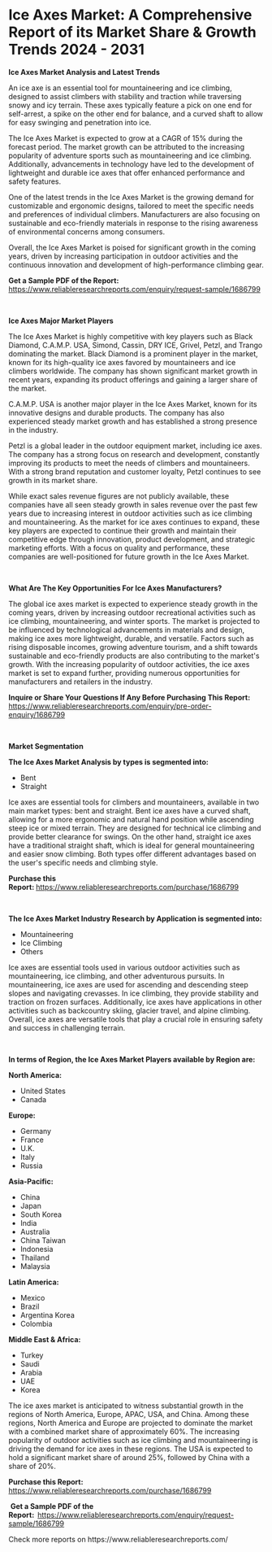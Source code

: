 <p><h1>Ice Axes Market: A Comprehensive Report of its Market Share & Growth Trends 2024 - 2031</h1></p><p><strong>Ice Axes Market Analysis and Latest Trends</strong></p>
<p><p>An ice axe is an essential tool for mountaineering and ice climbing, designed to assist climbers with stability and traction while traversing snowy and icy terrain. These axes typically feature a pick on one end for self-arrest, a spike on the other end for balance, and a curved shaft to allow for easy swinging and penetration into ice.</p><p>The Ice Axes Market is expected to grow at a CAGR of 15% during the forecast period. The market growth can be attributed to the increasing popularity of adventure sports such as mountaineering and ice climbing. Additionally, advancements in technology have led to the development of lightweight and durable ice axes that offer enhanced performance and safety features.</p><p>One of the latest trends in the Ice Axes Market is the growing demand for customizable and ergonomic designs, tailored to meet the specific needs and preferences of individual climbers. Manufacturers are also focusing on sustainable and eco-friendly materials in response to the rising awareness of environmental concerns among consumers.</p><p>Overall, the Ice Axes Market is poised for significant growth in the coming years, driven by increasing participation in outdoor activities and the continuous innovation and development of high-performance climbing gear.</p></p>
<p><strong>Get a Sample PDF of the Report:&nbsp;</strong> <a href="https://www.reliableresearchreports.com/enquiry/request-sample/1686799">https://www.reliableresearchreports.com/enquiry/request-sample/1686799</a></p>
<p>&nbsp;</p>
<p><strong>Ice Axes Major Market Players</strong></p>
<p><p>The Ice Axes Market is highly competitive with key players such as Black Diamond, C.A.M.P. USA, Simond, Cassin, DRY ICE, Grivel, Petzl, and Trango dominating the market. Black Diamond is a prominent player in the market, known for its high-quality ice axes favored by mountaineers and ice climbers worldwide. The company has shown significant market growth in recent years, expanding its product offerings and gaining a larger share of the market.</p><p>C.A.M.P. USA is another major player in the Ice Axes Market, known for its innovative designs and durable products. The company has also experienced steady market growth and has established a strong presence in the industry.</p><p>Petzl is a global leader in the outdoor equipment market, including ice axes. The company has a strong focus on research and development, constantly improving its products to meet the needs of climbers and mountaineers. With a strong brand reputation and customer loyalty, Petzl continues to see growth in its market share.</p><p>While exact sales revenue figures are not publicly available, these companies have all seen steady growth in sales revenue over the past few years due to increasing interest in outdoor activities such as ice climbing and mountaineering. As the market for ice axes continues to expand, these key players are expected to continue their growth and maintain their competitive edge through innovation, product development, and strategic marketing efforts. With a focus on quality and performance, these companies are well-positioned for future growth in the Ice Axes Market.</p></p>
<p>&nbsp;</p>
<p><strong>What Are The Key Opportunities For Ice Axes Manufacturers?</strong></p>
<p><p>The global ice axes market is expected to experience steady growth in the coming years, driven by increasing outdoor recreational activities such as ice climbing, mountaineering, and winter sports. The market is projected to be influenced by technological advancements in materials and design, making ice axes more lightweight, durable, and versatile. Factors such as rising disposable incomes, growing adventure tourism, and a shift towards sustainable and eco-friendly products are also contributing to the market's growth. With the increasing popularity of outdoor activities, the ice axes market is set to expand further, providing numerous opportunities for manufacturers and retailers in the industry.</p></p>
<p><strong>Inquire or Share Your Questions If Any Before Purchasing This Report:</strong> <a href="https://www.reliableresearchreports.com/enquiry/pre-order-enquiry/1686799">https://www.reliableresearchreports.com/enquiry/pre-order-enquiry/1686799</a></p>
<p>&nbsp;</p>
<p><strong>Market Segmentation</strong></p>
<p><strong>The Ice Axes Market Analysis by types is segmented into:</strong></p>
<p><ul><li>Bent</li><li>Straight</li></ul></p>
<p><p>Ice axes are essential tools for climbers and mountaineers, available in two main market types: bent and straight. Bent ice axes have a curved shaft, allowing for a more ergonomic and natural hand position while ascending steep ice or mixed terrain. They are designed for technical ice climbing and provide better clearance for swings. On the other hand, straight ice axes have a traditional straight shaft, which is ideal for general mountaineering and easier snow climbing. Both types offer different advantages based on the user's specific needs and climbing style.</p></p>
<p><strong>Purchase this Report:&nbsp;</strong><a href="https://www.reliableresearchreports.com/purchase/1686799">https://www.reliableresearchreports.com/purchase/1686799</a></p>
<p>&nbsp;</p>
<p><strong>The Ice Axes Market Industry Research by Application is segmented into:</strong></p>
<p><ul><li>Mountaineering</li><li>Ice Climbing</li><li>Others</li></ul></p>
<p><p>Ice axes are essential tools used in various outdoor activities such as mountaineering, ice climbing, and other adventurous pursuits. In mountaineering, ice axes are used for ascending and descending steep slopes and navigating crevasses. In ice climbing, they provide stability and traction on frozen surfaces. Additionally, ice axes have applications in other activities such as backcountry skiing, glacier travel, and alpine climbing. Overall, ice axes are versatile tools that play a crucial role in ensuring safety and success in challenging terrain.</p></p>
<p>&nbsp;</p>
<p><strong>In terms of Region, the Ice Axes Market Players available by Region are:</strong></p>
<p>
    <p> <strong> North America: </strong>
        <ul>
            <li>United States</li>
            <li>Canada</li>
        </ul>
        </p> 
    <p> <strong> Europe: </strong>
        <ul>
            <li>Germany</li>
            <li>France</li>
            <li>U.K.</li>
            <li>Italy</li>
            <li>Russia</li>
        </ul>
        </p> 
    <p> <strong> Asia-Pacific: </strong>
        <ul>
            <li>China</li>
            <li>Japan</li>
            <li>South Korea</li>
            <li>India</li>
            <li>Australia</li>
            <li>China Taiwan</li>
            <li>Indonesia</li>
            <li>Thailand</li>
            <li>Malaysia</li>
        </ul>
        </p> 
    <p> <strong> Latin America: </strong>
        <ul>
            <li>Mexico</li>
            <li>Brazil</li>
            <li>Argentina Korea</li>
            <li>Colombia</li>
        </ul>
        </p> 
    <p> <strong> Middle East & Africa: </strong>
        <ul>
            <li>Turkey</li>
            <li>Saudi</li>
            <li>Arabia</li>
            <li>UAE</li>
            <li>Korea</li>
        </ul>
    </p>
    </p>
<p><p>The ice axes market is anticipated to witness substantial growth in the regions of North America, Europe, APAC, USA, and China. Among these regions, North America and Europe are projected to dominate the market with a combined market share of approximately 60%. The increasing popularity of outdoor activities such as ice climbing and mountaineering is driving the demand for ice axes in these regions. The USA is expected to hold a significant market share of around 25%, followed by China with a share of 20%.</p></p>
<p><strong>Purchase this Report: </strong><a href="https://www.reliableresearchreports.com/purchase/1686799">https://www.reliableresearchreports.com/purchase/1686799</a></p>
<p>&nbsp;<strong>Get a Sample PDF of the Report:&nbsp;&nbsp;</strong><a href="https://www.reliableresearchreports.com/enquiry/request-sample/1686799">https://www.reliableresearchreports.com/enquiry/request-sample/1686799</a></p>
<p><strong></strong></p>
<p>Check more reports on https://www.reliableresearchreports.com/</p>
